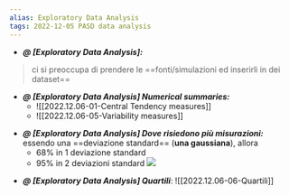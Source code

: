 ```yaml
---
alias: Exploratory Data Analysis
tags: 2022-12-05 PASD data analysis
---
```


- ***@ [Exploratory Data Analysis]:***
> ci si preoccupa di prendere le ==fonti/simulazioni ed inserirli in dei dataset== 

<!--ID: 1670246588486-->

  
- ***@ [Exploratory Data Analysis] Numerical summaries:***
	- ![[2022.12.06-01-Central Tendency measures]]
	- ![[2022.12.06-05-Variability measures]]

<!--ID: 1670247274752-->


- ***@ [Exploratory Data Analysis] Dove risiedono più misurazioni:***
	essendo una ==deviazione standard== (**una gaussiana**), allora 
	- 68% in 1 deviazione standard
	- 95% in 2 deviazioni standard
![](Uni/PASD/img/distribNorm.jpeg)

<!--ID: 1670317073165-->




- ***@ [Exploratory Data Analysis] Quartili***: 
	![[2022.12.06-06-Quartili]]


